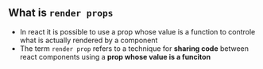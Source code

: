 ## What is ```render props```

- In react it is possible to use a prop whose value is a function to controle what is actually rendered by a component
- The term ```render prop``` refers to a technique for **sharing code** between react components using a **prop whose value is a funciton**